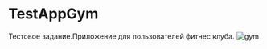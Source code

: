 # TestAppGym
Тестовое задание.Приложение для пользователей фитнес клуба.
![gym](https://user-images.githubusercontent.com/124023534/234817430-5e251f5c-f828-42a5-89d8-e71f96f799b0.png)


